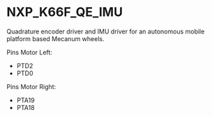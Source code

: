 # NXP_K66F_QE_IMU
Quadrature encoder driver and IMU driver for an autonomous mobile platform based Mecanum wheels.


Pins Motor Left:
- PTD2
- PTD0

Pins Motor Right:
- PTA19
- PTA18
